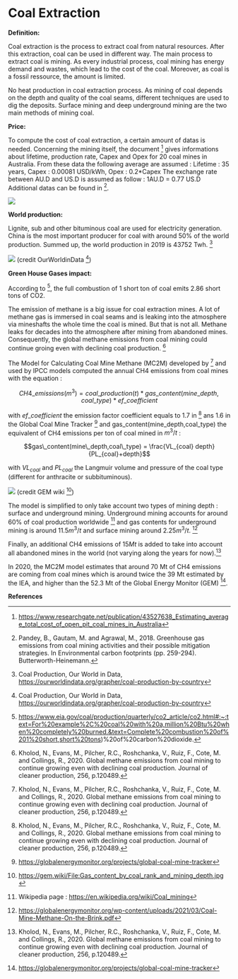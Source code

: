 # Coal Extraction

**Definition:**

Coal extraction is the process to extract coal from natural resources. After this extraction, coal can be used in different way.
The main process to extract coal is mining. As every industrial process, coal mining has energy demand and wastes, which lead to the cost of the coal. Moreover, as coal is a fossil ressource, the amount is limited.

No heat production in coal extraction process.
As mining of coal depends on the depth and quality of the coal seams, different techniques are used to dig the deposits. Surface mining and deep underground mining are the two main methods of mining coal.


**Price:**

To compute the cost of coal extraction, a certain amount of datas is needed.
Concerning the mining itself, the document [^1] gives informations about lifetime, production rate, Capex and Opex for 20 coal mines in Australia. From these data the following average are assumed :
Lifetime : 35 years, Capex : 0.00081 USD/kWh, Opex : 0.2*Capex
The exchange rate between AU.D and US.D is assumed as follow : 1AU.D = 0.77 US.D
Additional datas can be found in [^3].

![](mines_data.PNG) 



**World production:**

Lignite, sub and other bituminous coal are used for electricity generation. China is the most important producer for coal with around 50% of the world production. Summed up, the world production in 2019 is 43752 Twh. [^2]

![](coal_production_by_country.PNG) (credit OurWorldinData [^2])

**Green House Gases impact:**

According to [^5], the full combustion of 1 short ton of coal emits 2.86 short tons of CO2.

The emission of methane is a big issue for coal extraction mines. A lot of methane gas is immersed in coal seams and is leaking into the atmosphere via mineshafts the whole time the coal is mined. But that is not all. Methane leaks for decades into the atmosphere after mining from abandoned mines. Consequently, the global methane emissions from coal mining could continue groing even with declining coal production. [^4]

The Model for Calculating Coal Mine Methane (MC2M) developed by [^4] and used by IPCC models computed the annual CH4 emissions from coal mines with the equation : 

$$CH4\_emissions (m^3) = coal\_production (t) *gas\_content(mine\_depth,coal\_type)*ef\_coefficient$$

with $ef\_coefficient$ the emission factor coefficient equals to 1.7 in [^4] ans 1.6 in the Global Coal Mine Tracker [^6] and gas\_content(mine\_depth,coal\_type) the equivalent of CH4 emissions per ton of coal mined in $m^3/t$ :

$$gas\_content(mine\_depth,coal\_type) = \frac{VL_{coal} depth}{PL_{coal}+depth}$$

with $VL_{coal}$ and $PL_{coal}$ the Langmuir volume and pressure of the coal type (different for anthracite or subbituminous).

![](Gas_content_by_coal.jpg) (credit GEM wiki [^7])

The model is simplified to only take account two types of mining depth : surface and underground mining. Underground mining accounts for around 60% of coal production worldwide [^8] and gas contents for underground mining is around $11.5m^3/t$ and surface mining around $2.25m^3/t$. [^9]

Finally, an additional CH4 emissions of $15 Mt$ is added to take into account all abandoned mines in the world (not varying along the years for now).[^4]

In 2020, the MC2M model estimates that around 70 Mt of CH4 emissions are coming from coal mines which is around twice the 39 Mt estimated by the IEA, and higher than the 52.3 Mt of the Global Energy Monitor (GEM) [^6].


**References**
[^1]:https://www.researchgate.net/publication/43527638_Estimating_average_total_cost_of_open_pit_coal_mines_in_Australia
[^2]: Coal Production, Our World in Data, https://ourworldindata.org/grapher/coal-production-by-country
[^3]: Pandey, B., Gautam, M. and Agrawal, M., 2018. Greenhouse gas emissions from coal mining activities and their possible mitigation strategies. In Environmental carbon footprints (pp. 259-294). Butterworth-Heinemann.
[^4]: Kholod, N., Evans, M., Pilcher, R.C., Roshchanka, V., Ruiz, F., Cote, M. and Collings, R., 2020. Global methane emissions from coal mining to continue growing even with declining coal production. Journal of cleaner production, 256, p.120489.
[^5]:https://www.eia.gov/coal/production/quarterly/co2_article/co2.html#:~:text=For%20example%2C%20coal%20with%20a,million%20Btu%20when%20completely%20burned.&text=Complete%20combustion%20of%201%20short,short%20tons)%20of%20carbon%20dioxide.
[^6]: https://globalenergymonitor.org/projects/global-coal-mine-tracker
[^7]:https://gem.wiki/File:Gas_content_by_coal_rank_and_mining_depth.jpg
[^8]: Wikipedia page : https://en.wikipedia.org/wiki/Coal_mining
[^9]: https://globalenergymonitor.org/wp-content/uploads/2021/03/Coal-Mine-Methane-On-the-Brink.pdf
[^10]: https://www.eia.gov/energyexplained/coal/mining-and-transportation.php
[^11]: https://www.sciencedirect.com/science/article/abs/pii/S0360544221003376